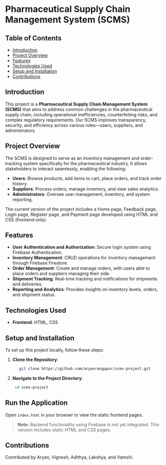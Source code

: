 # Pharmaceutical Supply Chain Management System (SCMS)

## Table of Contents
- [Introduction](#introduction)
- [Project Overview](#project-overview)
- [Features](#features)
- [Technologies Used](#technologies-used)
- [Setup and Installation](#setup-and-installation)
- [Contributions](#contributions)


## Introduction
This project is a **Pharmaceutical Supply Chain Management System (SCMS)** that aims to address common challenges in the pharmaceutical supply chain, including operational inefficiencies, counterfeiting risks, and complex regulatory requirements. Our SCMS improves transparency, security, and efficiency across various roles—users, suppliers, and administrators.

## Project Overview
The SCMS is designed to serve as an inventory management and order-tracking system specifically for the pharmaceutical industry. It allows stakeholders to interact seamlessly, enabling the following:
- **Users**: Browse products, add items to cart, place orders, and track order history.
- **Suppliers**: Process orders, manage inventory, and view sales analytics.
- **Administrators**: Oversee user management, inventory, and system reporting.

The current version of the project includes a Home page, Feedback page, Login page, Register page, and Payment page developed using HTML and CSS (frontend only).

## Features
- **User Authentication and Authorization**: Secure login system using Firebase Authentication.
- **Inventory Management**: CRUD operations for inventory management through Firebase Firestore.
- **Order Management**: Create and manage orders, with users able to place orders and suppliers managing their side.
- **Shipment Tracking**: Real-time tracking and notifications for shipments and deliveries.
- **Reporting and Analytics**: Provides insights on inventory levels, orders, and shipment status.

## Technologies Used
- **Frontend**: HTML, CSS
  
## Setup and Installation
To set up this project locally, follow these steps:

1. **Clone the Repository**:
   ```bash
      git clone https://github.com/aryanrangapur/scms-project.git
2. **Navigate to the Project Directory**:

    ```bash
     cd scms-project

## Run the Application
Open `index.html` in your browser to view the static frontend pages.

> **Note**: Backend functionality using Firebase is not yet integrated. This version includes static HTML and CSS pages.

## Contributions
Contributed by Aryan, Vignesh, Adithya, Lakshya, and Vamshi.

